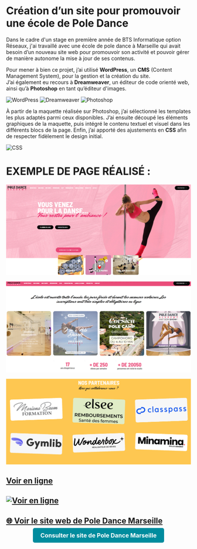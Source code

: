 # Création d’un site pour promouvoir une école de Pole Dance

Dans le cadre d'un stage en première année de BTS Informatique option Réseaux, j'ai travaillé avec une école de pole dance à Marseille qui avait besoin d’un nouveau site web pour promouvoir son activité et pouvoir gérer de manière autonome la mise à jour de ses contenus.

Pour mener à bien ce projet, j’ai utilisé **WordPress**, un **CMS** (Content Management System), pour la gestion et la création du site.  
J’ai également eu recours à **Dreamweaver**, un éditeur de code orienté web, ainsi qu’à **Photoshop** en tant qu’éditeur d'images.

![WordPress](https://img.shields.io/badge/WordPress-21759B?style=for-the-badge&logo=wordpress&logoColor=white)
![Dreamweaver](https://img.shields.io/badge/Dreamweaver-FF61A6?style=for-the-badge&logo=adobe&logoColor=white)
![Photoshop](https://img.shields.io/badge/Photoshop-31A8FF?style=for-the-badge&logo=adobephotoshop&logoColor=white)

À partir de la maquette réalisée sur Photoshop, j’ai sélectionné les templates les plus adaptés parmi ceux disponibles. J’ai ensuite découpé les éléments graphiques de la maquette, puis intégré le contenu textuel et visuel dans les différents blocs de la page. Enfin, j’ai apporté des ajustements en **CSS** afin de respecter fidèlement le design initial.

![CSS](https://img.shields.io/badge/CSS3-1572B6?style=for-the-badge&logo=css3&logoColor=white)



# EXEMPLE DE PAGE RÉALISÉ : 

![Exemple De Page](./poleDanceAcceuil.png)

![Exemple De Page](./poleDance2.png)

![Exemple De Page](./poleDancePartenaires.png)

## [Voir en ligne](https://www.poledancemarseille.com/)

## [![Voir en ligne](https://img.shields.io/badge/Consulter%20le%20site%20-%20Pole%20Dance%20Marseille-008C9E?style=for-the-badge&logo=internet-explorer&logoColor=white)](https://www.poledancemarseille.com/)

## [🌐 Voir le site web de Pole Dance Marseille](https://www.poledancemarseille.com/)

<p align="center">
  <a href="https://www.poledancemarseille.com/" target="_blank" style="background-color: #008C9E; padding: 10px 20px; color: white; text-decoration: none; font-weight: bold; border-radius: 5px; font-size: 16px;">Consulter le site de Pole Dance Marseille</a>
</p>
